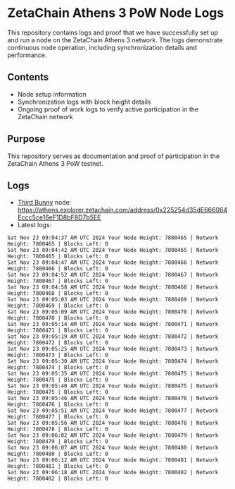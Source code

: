 # ZetaChain Athens 3 PoW Node Logs
This repository contains logs and proof that we have successfully set up and run a node on the ZetaChain Athens 3 network. The logs demonstrate continuous node operation, including synchronization details and performance.

## Contents
- Node setup information
- Synchronization logs with block height details
- Ongoing proof of work logs to verify active participation in the ZetaChain network

## Purpose
This repository serves as documentation and proof of participation in the ZetaChain Athens 3 PoW testnet.

## Logs

- [Third Bunny](https://thirdbunny.xyz/) node: https://athens.explorer.zetachain.com/address/0x225254d35dE666064Eccc5ce16eF1D8bF8D7b5EE
- Latest logs:
```
Sat Nov 23 09:04:37 AM UTC 2024 Your Node Height: 7800465 | Network Height: 7800465 | Blocks Left: 0
Sat Nov 23 09:04:42 AM UTC 2024 Your Node Height: 7800465 | Network Height: 7800465 | Blocks Left: 0
Sat Nov 23 09:04:47 AM UTC 2024 Your Node Height: 7800466 | Network Height: 7800466 | Blocks Left: 0
Sat Nov 23 09:04:52 AM UTC 2024 Your Node Height: 7800467 | Network Height: 7800467 | Blocks Left: 0
Sat Nov 23 09:04:58 AM UTC 2024 Your Node Height: 7800468 | Network Height: 7800468 | Blocks Left: 0
Sat Nov 23 09:05:03 AM UTC 2024 Your Node Height: 7800469 | Network Height: 7800469 | Blocks Left: 0
Sat Nov 23 09:05:09 AM UTC 2024 Your Node Height: 7800470 | Network Height: 7800470 | Blocks Left: 0
Sat Nov 23 09:05:14 AM UTC 2024 Your Node Height: 7800471 | Network Height: 7800471 | Blocks Left: 0
Sat Nov 23 09:05:19 AM UTC 2024 Your Node Height: 7800472 | Network Height: 7800472 | Blocks Left: 0
Sat Nov 23 09:05:25 AM UTC 2024 Your Node Height: 7800473 | Network Height: 7800473 | Blocks Left: 0
Sat Nov 23 09:05:30 AM UTC 2024 Your Node Height: 7800474 | Network Height: 7800474 | Blocks Left: 0
Sat Nov 23 09:05:35 AM UTC 2024 Your Node Height: 7800475 | Network Height: 7800475 | Blocks Left: 0
Sat Nov 23 09:05:40 AM UTC 2024 Your Node Height: 7800475 | Network Height: 7800475 | Blocks Left: 0
Sat Nov 23 09:05:46 AM UTC 2024 Your Node Height: 7800476 | Network Height: 7800476 | Blocks Left: 0
Sat Nov 23 09:05:51 AM UTC 2024 Your Node Height: 7800477 | Network Height: 7800477 | Blocks Left: 0
Sat Nov 23 09:05:56 AM UTC 2024 Your Node Height: 7800478 | Network Height: 7800478 | Blocks Left: 0
Sat Nov 23 09:06:02 AM UTC 2024 Your Node Height: 7800479 | Network Height: 7800479 | Blocks Left: 0
Sat Nov 23 09:06:07 AM UTC 2024 Your Node Height: 7800480 | Network Height: 7800480 | Blocks Left: 0
Sat Nov 23 09:06:12 AM UTC 2024 Your Node Height: 7800481 | Network Height: 7800481 | Blocks Left: 0
Sat Nov 23 09:06:18 AM UTC 2024 Your Node Height: 7800482 | Network Height: 7800482 | Blocks Left: 0
```
